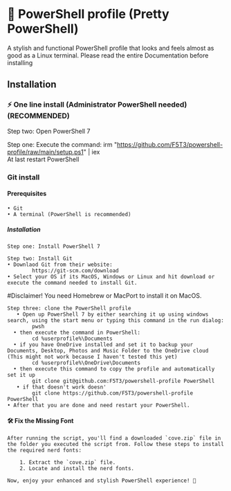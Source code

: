 # 🎨 PowerShell profile (Pretty PowerShell)

A stylish and functional PowerShell profile that looks and feels almost as good as a Linux terminal.
Please read the entire Documentation before installing

## Installation

### ⚡ One line install (Administrator PowerShell needed) (RECOMMENDED)

Step two:
    Open PowerShell 7
    
Step one:
    Execute the command:
        irm "https://github.com/F5T3/powershell-profile/raw/main/setup.ps1" | iex	
    At last restart PowerShell

### Git install

#### Prerequisites
    • Git
    • A terminal (PowerShell is recommended)
##### Installation
    Step one: Install PowerShell 7 			
	
    Step two: Install Git
 	• Downlaod Git from their website:
            https://git-scm.com/download
	• Select your OS if its MacOS, Windows or Linux and hit download or execute the command needed to install Git.

#Disclaimer! You need Homebrew or MacPort to install it on MacOS.

    Step three: clone the PowerShell profile
       • Open up PowerShell 7 by either searching it up using windows search, using the start menu or typing this command in the run dialog:
            pwsh
      • then execute the command in PowerShell:
            cd %userprofile%\Documents 
      • if you have OneDrive installed and set it to backup your Documents, Desktop, Photos and Music Folder to the OneDrive cloud (This might not work because I haven't tested this yet)
            cd %userprofile%\OneDrive\Documents
      • then execute this command to copy the profile and automatically set it up
        	git clone git@github.com:F5T3/powershell-profile PowerShell
       • if that doesn't work doesn'
            git clone https://github.com/F5T3/powershell-profile PowerShell
   	• After that you are done and need restart your PowerShell.
#### 🛠️ Fix the Missing Font

	After running the script, you'll find a downloaded `cove.zip` file in the folder you executed the script from. Follow these steps to install the required nerd fonts:

		1. Extract the `cove.zip` file.
		2. Locate and install the nerd fonts.

	Now, enjoy your enhanced and stylish PowerShell experience! 🚀
